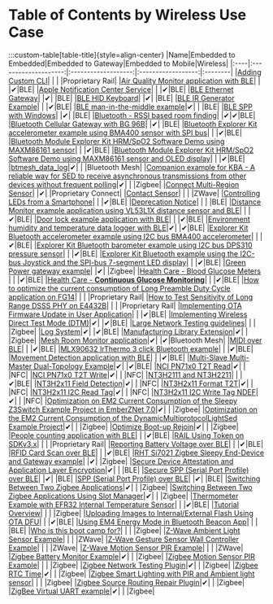 # Table of Contents by Wireless Use Case

:::custom-table[table-title]{style=align-center}
|Name|Embedded to Embedded|Embedded to Gateway|Embedded to Mobile|Wireless|
|:----|:--------------------:|:-------------------:|:------------------:|:--------|
|[Adding Custom CLI](https://github.com/SiliconLabs/proprietary_rail/tree/master/rail_adding_custom_cli)| | | |Proprietary Rail|
|[Air Quality Monitor application with BLE](https://github.com/SiliconLabs/bluetooth_applications/tree/master/bluetooth_air_quality_monitor)| | |&#10004;|BLE|
|[Apple Notification Center Service](https://github.com/SiliconLabs/bluetooth_applications/tree/master/apple_notification_center_service)| | |&#10004;|BLE|
|[BLE Ethernet Gateway](https://github.com/SiliconLabs/bluetooth_applications/tree/master/bluetooth_ethernet_gateway)| |&#10004;| |BLE|
|[BLE HID Keyboard](https://github.com/SiliconLabs/bluetooth_applications/tree/master/bluetooth_hid_keyboard)| |&#10004;| |BLE|
|[BLE IR Generator Example](https://github.com/SiliconLabs/bluetooth_applications/tree/master/bluetooth_ir_generator)| | |&#10004;|BLE|
|[BLE man-in-the-middle example](https://github.com/SiliconLabs/bluetooth_applications/tree/master/bluetooth_man_in_the_middle)|&#10004;| | |BLE|
|[BLE SPP with Windows](https://github.com/SiliconLabs/bluetooth_applications/tree/master/bluetooth_spp_with_windows)| |&#10004;| |BLE|
|[Bluetooth - RSSI based room finding](https://github.com/SiliconLabs/bluetooth_applications/tree/master/bluetooth_rssi_positioning)| |&#10004;|&#10004;|BLE|
|[Bluetooth Cellular Gateway with BG 96B](https://github.com/SiliconLabs/bluetooth_applications/tree/master/bluetooth_cellular_gateway)| |&#10004;| |BLE|
|[Bluetooth Explorer Kit accelerometer example using BMA400 sensor with SPI bus](https://github.com/SiliconLabs/bluetooth_applications/tree/master/bluetooth_explorer_kit_accelerometer_bma400_spi)| | |&#10004;|BLE|
|[Bluetooth Module Explorer Kit HRM/SpO2 Software Demo using MAXM86161 sensor](https://github.com/SiliconLabs/bluetooth_applications/tree/master/bluetooth_explorer_kit_i2c_bio_sensor)| | |&#10004;|BLE|
|[Bluetooth Module Explorer Kit HRM/SpO2 Software Demo using MAXM86161 sensor and OLED display](https://github.com/SiliconLabs/bluetooth_applications/tree/master/bluetooth_explorer_kit_bio_sensor_oled)| | |&#10004;|BLE|
|[btmesh_data_log](https://github.com/SiliconLabs/bluetooth_mesh_applications/tree/master/btmesh_temperature_log)|&#10004;| | |Bluetooth Mesh|
|[Companion example for KBA - A reliable way for SED to receive asynchronous transmissions from other devices without frequent polling](https://github.com/SiliconLabs/zigbee_applications/tree/master/zigbee_sed_asynchronous_transmission)|&#10004;| | |Zigbee|
|[Connect Multi-Region Sensor](https://github.com/SiliconLabs/proprietary_connect/tree/master/proprietary_connect_mutli_region_sensor)| |&#10004;| |Proprietary Connect|
|[Contact Sensor](https://github.com/SiliconLabs/z_wave_applications/tree/master/z_wave_contact_sensor_application)| | | |ZWave|
|[Controlling LEDs from a Smartphone](https://github.com/SiliconLabs/bluetooth_applications/tree/master/bluetooth_controlling_LEDs_from_Smartphone)| | |&#10004;|BLE|
|[Deprecation Notice](https://github.com/SiliconLabs/bluetooth_applications/tree/master/deprecated)| | | |BLE|
|[Distance Monitor example application using VL53L1X distance sensor and BLE](https://github.com/SiliconLabs/bluetooth_applications/tree/master/bluetooth_distance_monitor)| | |&#10004;|BLE|
|[Door lock example application with BLE](https://github.com/SiliconLabs/bluetooth_applications/tree/master/bluetooth_door_lock)| | |&#10004;|BLE|
|[Environment humidity and temperature data logger with BLE](https://github.com/SiliconLabs/bluetooth_applications/tree/master/bluetooth_data_logger_sd_card)|&#10004;| |&#10004;|BLE|
|[Explorer Kit Bluetooth accelerometer example using I2C bus BMA400 accelerometer](https://github.com/SiliconLabs/bluetooth_applications/tree/master/bluetooth_explorer_kit_i2c_accelerometer)| | |&#10004;|BLE|
|[Explorer Kit Bluetooth barometer example using I2C bus DPS310 pressure sensor](https://github.com/SiliconLabs/bluetooth_applications/tree/master/bluetooth_explorer_kit_i2c_barometer)| | |&#10004;|BLE|
|[Explorer Kit Bluetooth example using the I2C-bus Joystick and the SPI-bus 7-segment LED display](https://github.com/SiliconLabs/bluetooth_applications/tree/master/bluetooth_explorer_kit_joystick_7seg)| | |&#10004;|BLE|
|[Green Power gateway example](https://github.com/SiliconLabs/zigbee_applications/tree/master/zigbee_green_power_gateway)| |&#10004;| |Zigbee|
|[Health Care - Blood Glucose Meters ](https://github.com/SiliconLabs/bluetooth_applications/tree/master/bluetooth_bgm)| | |&#10004;|BLE|
|[Health Care - **Continuous Glucose Monitoring**](https://github.com/SiliconLabs/bluetooth_applications/tree/master/bluetooth_cgm)| | |&#10004;|BLE|
|[How to optimize the current consumption of Long Preamble Duty Cycle application on FG14](https://github.com/SiliconLabs/proprietary_rail/tree/master/rail_dsss_ldc_optimization)| | | |Proprietary Rail|
|[How to Test Sensitivity of Long Range DSSS PHY on E4432B](https://github.com/SiliconLabs/proprietary_rail/tree/master/rail_longrange_dsss_waveform_generator)| | | |Proprietary Rail|
|[Implementing OTA Firmware Update in User Application](https://github.com/SiliconLabs/bluetooth_applications/tree/master/ota_firmware_update_in_user_application)| | |&#10004;|BLE|
|[Implementing Wireless Direct Test Mode (DTM)](https://github.com/SiliconLabs/bluetooth_applications/tree/master/bluetooth_wireless_dtm)|&#10004;| |&#10004;|BLE|
|[Large Network Testing guidelines](https://github.com/SiliconLabs/zigbee_applications/tree/master/zigbee_large_network_testing)| | | |Zigbee|
|[Log System](https://github.com/SiliconLabs/bluetooth_applications/tree/master/log_system)|&#10004;| |&#10004;|BLE|
|[Manufacturing Library Extension](https://github.com/SiliconLabs/zigbee_applications/tree/master/zigbee_mfglib_extension)|&#10004;| | |Zigbee|
|[Mesh Room Monitor application](https://github.com/SiliconLabs/bluetooth_mesh_applications/tree/master/btmesh_room_monitor)|&#10004;| |&#10004;|Bluetooth Mesh|
|[MIDI over BLE](https://github.com/SiliconLabs/bluetooth_applications/tree/master/bluetooth_midi_over_ble)| | |&#10004;|BLE|
|[MLX90632 IrThermo 3 click Bluetooth example](https://github.com/SiliconLabs/bluetooth_applications/tree/master/bluetooth_fir_sensor_mlx90632)| | |&#10004;|BLE|
|[Movement Detection application with BLE](https://github.com/SiliconLabs/bluetooth_applications/tree/master/bluetooth_movement_detection)| | |&#10004;|BLE|
|[Multi-Slave Multi-Master Dual-Topology Example](https://github.com/SiliconLabs/bluetooth_applications/tree/master/bluetooth_multicentral_multiperipheral_dual_topology)|&#10004;| |&#10004;|BLE|
|[NCI PN71x0 T2T Read](https://github.com/SiliconLabs/nfc/tree/master/examples/nci_pn71x0_t2t_read)|&#10004;| | |NFC|
|[NCI PN71x0 T2T Write](https://github.com/SiliconLabs/nfc/tree/master/examples/nci_pn71x0_t2t_write)|&#10004;| | |NFC|
|[NT3H2111 and NT3H2211](https://github.com/SiliconLabs/bluetooth_applications/tree/master/bluetooth_nfc_pairing)| | |&#10004;|BLE|
|[NT3H2x11 Field Detection](https://github.com/SiliconLabs/nfc/tree/master/examples/nt3h2x11_field_detection)|&#10004;| | |NFC|
|[NT3H2x11 Format T2T](https://github.com/SiliconLabs/nfc/tree/master/examples/nt3h2x11_format_t2t)|&#10004;| | |NFC|
|[NT3H2x11 I2C Read Tag](https://github.com/SiliconLabs/nfc/tree/master/examples/nt3h2x11_i2c_read_tag)|&#10004;| | |NFC|
|[NT3H2x11 I2C Write Tag NDEF](https://github.com/SiliconLabs/nfc/tree/master/examples/nt3h2x11_i2c_write_tag_ndef)|&#10004;| | |NFC|
|[Optimization on EM2 Current Consumption of the Sleepy Z3Switch Example Project in EmberZNet 7.0](https://github.com/SiliconLabs/zigbee_applications/tree/master/zigbee_sed_z3switch)|&#10004;| | |Zigbee|
|[Optimization on the EM2 Current Consumption of the DynamicMultiprotocolLightSed Example Project](https://github.com/SiliconLabs/zigbee_applications/tree/master/dmp_sed_light)|&#10004;| | |Zigbee|
|[Optimize Boot-up Rejoin](https://github.com/SiliconLabs/zigbee_applications/tree/master/zigbee_optimize_bootup_rejoin)|&#10004;| | |Zigbee|
|[People counting application with BLE](https://github.com/SiliconLabs/bluetooth_applications/tree/master/bluetooth_people_counting)| | |&#10004;|BLE|
|[RAIL Using Token on SDKv3.x](https://github.com/SiliconLabs/proprietary_rail/tree/master/rail_using_token_sdkv3.x)| | | |Proprietary Rail|
|[Reporting Battery Voltage over BLE](https://github.com/SiliconLabs/bluetooth_applications/tree/master/bluetooth_reporting_battery_voltage_over_BLE)| | |&#10004;|BLE|
|[RFID Card Scan over BLE](https://github.com/SiliconLabs/bluetooth_applications/tree/master/bluetooth_rfid_notify)| | |&#10004;|BLE|
|[RHT Si7021 Zigbee Sleepy End-Device and Gateway example](https://github.com/SiliconLabs/zigbee_applications/tree/master/zigbee_sed_rht_sensor)| |&#10004;| |Zigbee|
|[Secure Device Attestation and Application Layer Encryption](https://github.com/SiliconLabs/bluetooth_applications/tree/master/bluetooth_secure_identity)|&#10004;| | |BLE|
|[Secure SPP (Serial Port Profile) over BLE](https://github.com/SiliconLabs/bluetooth_applications/tree/master/bluetooth_secure_spp_over_ble)| |&#10004;| |BLE|
|[SPP (Serial Port Profile) over BLE](https://github.com/SiliconLabs/bluetooth_applications/tree/master/bluetooth_spp_over_ble)| |&#10004;| |BLE|
|[Switching Between Two Zigbee Applications](https://github.com/SiliconLabs/zigbee_applications/tree/master/zigbee_switching_between_applications)|&#10004;| | |Zigbee|
|[Switching Between Two Zigbee Applications Using Slot Manager](https://github.com/SiliconLabs/zigbee_applications/tree/master/zigbee_switching_between_applications_using_slot_manager)|&#10004;| | |Zigbee|
|[Thermometer Example with EFR32 Internal Temperature Sensor](https://github.com/SiliconLabs/bluetooth_applications/tree/master/thermometer_example_with_efr32_internal_temperature_sensor)| | |&#10004;|BLE|
|[Tutorial Overview](https://github.com/SiliconLabs/zigbee_applications/tree/master/zigbee_door_lock_tutorial)| | | |Zigbee|
|[Uploading Images to Internal/External Flash Using OTA DFU](https://github.com/SiliconLabs/bluetooth_applications/tree/master/uploading_images_to_multiple_slots)| | |&#10004;|BLE|
|[Using EM4 Energy Mode in Bluetooth Beacon App](https://github.com/SiliconLabs/bluetooth_applications/tree/master/bluetooth_using_em4_energy_mode_in_bl_ibeacon_app)| | | |BLE|
|[Who is this boot camp for?](https://github.com/SiliconLabs/zigbee_applications/tree/master/zigbee_bootcamp)| | | |Zigbee|
|[Z-Wave Ambient Light Sensor Example](https://github.com/SiliconLabs/z_wave_applications/tree/master/z_wave_ambient_light_sensor_application)| | | |ZWave|
|[Z-Wave Gesture Sensor Wall Controller Example](https://github.com/SiliconLabs/z_wave_applications/tree/master/z_wave_gesture_sensor_wall_controller_application)| | | |ZWave|
|[Z-Wave Motion Sensor PIR Example](https://github.com/SiliconLabs/z_wave_applications/tree/master/z_wave_motion_sensor_pir_application)| | | |ZWave|
|[Zigbee Battery Monitor Example](https://github.com/SiliconLabs/zigbee_applications/tree/master/zigbee_battery_monitor)|&#10004;| | |Zigbee|
|[Zigbee Motion Sensor PIR Example](https://github.com/SiliconLabs/zigbee_applications/tree/master/zigbee_smart_lighting)| | | |Zigbee|
|[Zigbee Network Testing Plugin](https://github.com/SiliconLabs/zigbee_applications/tree/master/zigbee_network_testing_plugin)|&#10004;| | |Zigbee|
|[Zigbee RTC Time](https://github.com/SiliconLabs/zigbee_applications/tree/master/zigbee_rtc_time_sync)|&#10004;| | |Zigbee|
|[Zigbee Smart Lighting with PIR and Ambient light sensor](https://github.com/SiliconLabs/zigbee_applications/tree/master/zigbee_smart_lighting_with_pir_and_ambient_light_sensor)| | | |Zigbee|
|[Zigbee Source Routing Repair Plugin](https://github.com/SiliconLabs/zigbee_applications/tree/master/zigbee_source_routing_repair_plugin)|&#10004;| | |Zigbee|
|[ZigBee Virtual UART example](https://github.com/SiliconLabs/zigbee_applications/tree/master/zigbee_virtual_uart)|&#10004;| | |Zigbee|
